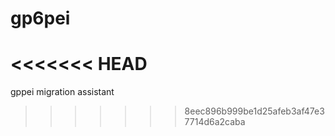 gp6pei
======
<<<<<<< HEAD
=======

gppei migration assistant
>>>>>>> 8eec896b999be1d25afeb3af47e37714d6a2caba
